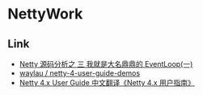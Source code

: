 # NettyWork

## Link
- [Netty 源码分析之 三 我就是大名鼎鼎的 EventLoop(一)](https://segmentfault.com/a/1190000007403873)
- [waylau / netty-4-user-guide-demos](https://github.com/waylau/netty-4-user-guide-demos)
- [Netty 4.x User Guide 中文翻译《Netty 4.x 用户指南》](https://waylau.com/netty-4-user-guide/)